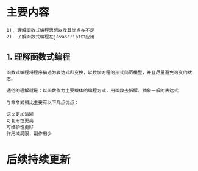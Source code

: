 # 主要内容
    1). 理解函数式编程思想以及其优点与不足
    2). 了解函数式编程在javascript中应用

## 1. 理解函数式编程
    函数式编程将程序描述为表达式和变换，以数学方程的形式简历模型，并且尽量避免可变的状态。

    通俗的理解就是：以函数作为主要载体的编程方式，用函数去拆解、抽象一般的表达式

    与命令式相比主要有以下几点优点：
    
    语义更加清晰
    可复用性更高
    可维护性更好
    作用域局限，副作用少
# 后续持续更新
